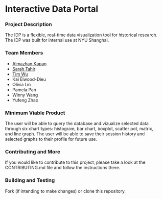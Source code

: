 # Interactive Data Portal

### Project Description

The IDP is a flexible, real-time data visualization tool for historical research. The IDP was built for internal use at NYU Shanghai.

### Team Members

- [Almazhan Kapan](https://github.com/almazhankapan)
- [Sarah Tahir](https://github.com/saraaahh63)
- [Tim Wu](https://github.com/TimWGY)
- Kai Elwood-Dieu
- Olivia Lin
- Pamela Pan
- Winny Wang
- Yufeng Zhao

### Minimum Viable Product

The user will be able to query the database and vizualize selected data through six chart types: histogram, bar chart, boxplot, scatter pot, matrix, and line graph. The user will be able to save their session history and selected graphs to their profile for future use.

### Contributing and More

If you would like to contribute to this project, please take a look at the CONTRIBUTING.md file and follow the instructions there.

### Building and Testing

Fork (if intending to make changes) or clone this repository.


